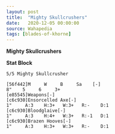 ```yaml
---
layout: post
title:  "Mighty Skullcrushers"
date:   2020-12-05 00:00:00
source: Wahapedia
tags: [blades-of-khorne]
---
```


**Mighty Skullcrushers**

**Stat Block**
```
5/5 Mighty Skullcrusher
```

```
[56f442]M     W     B     Sa    [-]
8"    5     6     3+    
[e85545]Weapons[-]
[c6c930]Ensorcelled Axe[-]
1"     A:3    H:3+   W:3+   R:-    D:1   
[c6c930]Bloodglaive[-]
1"     A:3    H:4+   W:3+   R:-1   D:1   
[c6c930]Brazen Hooves[-]
1"     A:3    H:3+   W:3+   R:-    D:1   
```
    